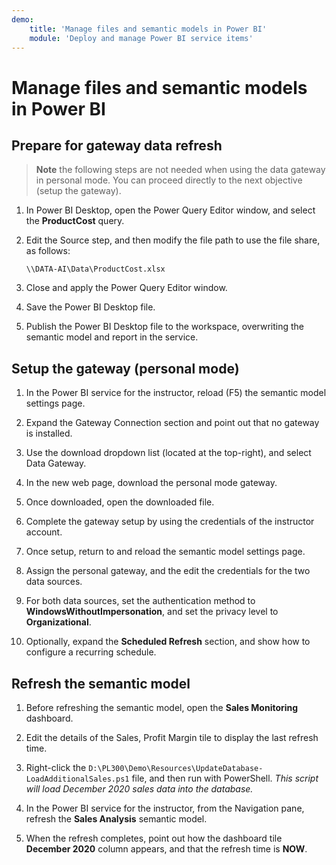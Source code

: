 ```yaml
---
demo:
    title: 'Manage files and semantic models in Power BI'
    module: 'Deploy and manage Power BI service items'
---
```


# Manage files and semantic models in Power BI

## Prepare for gateway data refresh

> **Note** the following steps are not needed when using the data gateway in personal mode. You can proceed directly to the next objective (setup the gateway).

1. In Power BI Desktop, open the Power Query Editor window, and select the **ProductCost** query.

1. Edit the Source step, and then modify the file path to use the file share, as follows:

    `\\DATA-AI\Data\ProductCost.xlsx`

1. Close and apply the Power Query Editor window.

1. Save the Power BI Desktop file.

1. Publish the Power BI Desktop file to the workspace, overwriting the semantic model and report in the service.

## Setup the gateway (personal mode)

1. In the Power BI service for the instructor, reload (F5) the semantic model settings page.

1. Expand the Gateway Connection section and point out that no gateway is installed.

1. Use the download dropdown list (located at the top-right), and select Data Gateway.

1. In the new web page, download the personal mode gateway.

1. Once downloaded, open the downloaded file.

1. Complete the gateway setup by using the credentials of the instructor account.

1. Once setup, return to and reload the semantic model settings page.

1. Assign the personal gateway, and the edit the credentials for the two data sources.

1. For both data sources, set the authentication method to **WindowsWithoutImpersonation**, and set the privacy level to **Organizational**.

1. Optionally, expand the **Scheduled Refresh** section, and show how to configure a recurring schedule.

## Refresh the semantic model

1. Before refreshing the semantic model, open the **Sales Monitoring** dashboard.

1. Edit the details of the Sales, Profit Margin tile to display the last refresh time.

1. Right-click the `D:\PL300\Demo\Resources\UpdateDatabase-LoadAdditionalSales.ps1` file, and then run with PowerShell. *This script will load December 2020 sales data into the database.*

1. In the Power BI service for the instructor, from the Navigation pane, refresh the **Sales Analysis** semantic model.

1. When the refresh completes, point out how the dashboard tile **December 2020** column appears, and that the refresh time is **NOW**.
